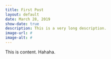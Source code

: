 ```yaml
---
title: First Post
layout: default
date: March 28, 2019
show-date: true
description: This is a very long description.
image-url: #
image-alt: #
---
```


This is content. Hahaha.

